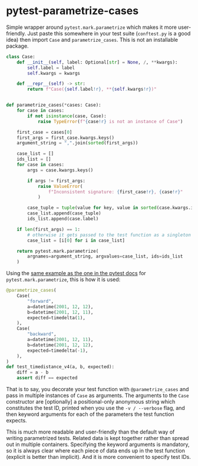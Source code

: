 # pytest-parametrize-cases

Simple wrapper around `pytest.mark.parametrize` which makes it more user-friendly. Just paste this somewhere in your test suite (`conftest.py` is a good idea) then import `Case` and `parametrize_cases`. This is not an installable package.

```python
class Case:
    def __init__(self, label: Optional[str] = None, /, **kwargs):
        self.label = label
        self.kwargs = kwargs

    def __repr__(self) -> str:
        return f"Case({self.label!r}, **{self.kwargs!r})"


def parametrize_cases(*cases: Case):
    for case in cases:
        if not isinstance(case, Case):
            raise TypeError(f"{case!r} is not an instance of Case")

    first_case = cases[0]
    first_args = first_case.kwargs.keys()
    argument_string = ",".join(sorted(first_args))

    case_list = []
    ids_list = []
    for case in cases:
        args = case.kwargs.keys()

        if args != first_args:
            raise ValueError(
                f"Inconsistent signature: {first_case!r}, {case!r}"
            )

        case_tuple = tuple(value for key, value in sorted(case.kwargs.items()))
        case_list.append(case_tuple)
        ids_list.append(case.label)

    if len(first_args) == 1:
        # otherwise it gets passed to the test function as a singleton tuple
        case_list = [i[0] for i in case_list]

    return pytest.mark.parametrize(
        argnames=argument_string, argvalues=case_list, ids=ids_list
    )
```

Using the [same example as the one in the pytest docs](https://docs.pytest.org/en/stable/example/parametrize.html#different-options-for-test-ids) for `pytest.mark.parametrize`, this is how it is used:

```python
@parametrize_cases(
    Case(
        "forward",
        a=datetime(2001, 12, 12),
        b=datetime(2001, 12, 11),
        expected=timedelta(1),
    ),
    Case(
        "backward",
        a=datetime(2001, 12, 11),
        b=datetime(2001, 12, 12),
        expected=timedelta(-1),
    ),
)
def test_timedistance_v4(a, b, expected):
    diff = a - b
    assert diff == expected
```


That is to say, you decorate your test function with `@parametrize_cases` and pass in multiple instances of `Case` as arguments. The arguments to the `Case` constructor are [optionally] a positional-only anonymous string which constitutes the test ID, printed when you use the `-v / --verbose` flag, and then keyword arguments for each of the parameters the test function expects.

This is much more readable and user-friendly than the default way of writing parametrized tests. Related data is kept together rather than spread out in multiple containers. Specifying the keyword arguments is mandatory, so it is always clear where each piece of data ends up in the test function (explicit is better than implicit). And it is more convenient to specify test IDs.

